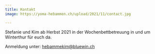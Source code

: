 ```yaml
---
title: Kontakt
image: https://yoma-hebammen.ch/upload/2021/11/contact.jpg

---
```

Stefanie und Kim ab Herbst 2021 in der Wochenbettbetreuung in und um Winterthur für euch da.

Anmeldung unter: hebammekim@bluewin.ch
